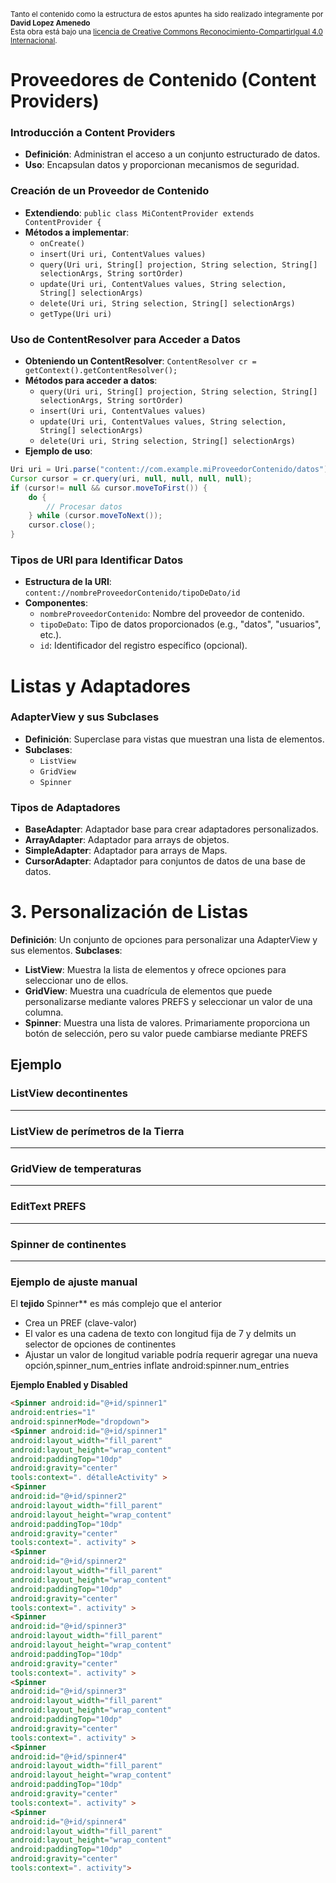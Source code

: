 
<small>Tanto el contenido como la estructura de estos apuntes ha sido realizado integramente por <b>David Lopez Amenedo</b></small><br>
<small>Esta obra está bajo una <a href="https://creativecommons.org/licenses/by-sa/4.0/">licencia de Creative Commons Reconocimiento-CompartirIgual 4.0 Internacional</a>.</small>

# Proveedores de Contenido (Content Providers)


### Introducción a Content Providers

* **Definición**: Administran el acceso a un conjunto estructurado de datos.
* **Uso**: Encapsulan datos y proporcionan mecanismos de seguridad.

### Creación de un Proveedor de Contenido

* **Extendiendo**: `public class MiContentProvider extends ContentProvider {`
* **Métodos a implementar**:
	+ `onCreate()`
	+ `insert(Uri uri, ContentValues values)`
	+ `query(Uri uri, String[] projection, String selection, String[] selectionArgs, String sortOrder)`
	+ `update(Uri uri, ContentValues values, String selection, String[] selectionArgs)`
	+ `delete(Uri uri, String selection, String[] selectionArgs)`
	+ `getType(Uri uri)`


### Uso de ContentResolver para Acceder a Datos

* **Obteniendo un ContentResolver**: `ContentResolver cr = getContext().getContentResolver();`
* **Métodos para acceder a datos**:
	+ `query(Uri uri, String[] projection, String selection, String[] selectionArgs, String sortOrder)`
	+ `insert(Uri uri, ContentValues values)`
	+ `update(Uri uri, ContentValues values, String selection, String[] selectionArgs)`
	+ `delete(Uri uri, String selection, String[] selectionArgs)`
* **Ejemplo de uso**:
```java
Uri uri = Uri.parse("content://com.example.miProveedorContenido/datos");
Cursor cursor = cr.query(uri, null, null, null, null);
if (cursor!= null && cursor.moveToFirst()) {
    do {
        // Procesar datos
    } while (cursor.moveToNext());
    cursor.close();
}
```

### Tipos de URI para Identificar Datos

* **Estructura de la URI**: `content://nombreProveedorContenido/tipoDeDato/id`
* **Componentes**:
	+ `nombreProveedorContenido`: Nombre del proveedor de contenido.
	+ `tipoDeDato`: Tipo de datos proporcionados (e.g., "datos", "usuarios", etc.).
	+ `id`: Identificador del registro específico (opcional).

**Listas y Adaptadores**
=========================

### AdapterView y sus Subclases

* **Definición**: Superclase para vistas que muestran una lista de elementos.
* **Subclases**:
	+ `ListView`
	+ `GridView`
	+ `Spinner`

### Tipos de Adaptadores

* **BaseAdapter**: Adaptador base para crear adaptadores personalizados.
* **ArrayAdapter**: Adaptador para arrays de objetos.
* **SimpleAdapter**: Adaptador para arrays de Maps.
* **CursorAdapter**: Adaptador para conjuntos de datos de una base de datos.

**3. Personalización de Listas**
=====================================

**Definición**: Un conjunto de opciones para personalizar una AdapterView y sus elementos.
**Subclases**:
* **ListView**: Muestra la lista de elementos y ofrece opciones para seleccionar uno de ellos.
* **GridView**: Muestra una cuadrícula de elementos que puede personalizarse mediante valores PREFS y seleccionar un valor de una columna.
* **Spinner**: Muestra una lista de valores. Primariamente proporciona un botón de selección, pero su valor puede cambiarse mediante PREFS

**Ejemplo**
------------------------------

### ListView decontinentes
------------------------------

### ListView de perímetros de la Tierra
------------------------------

### GridView de temperaturas
------------------------------

### EditText PREFS
------------------------------

### Spinner de continentes
------------------------------

### Ejemplo de ajuste manual
El **tejido** Spinner** es más complejo que el anterior
- Crea un PREF (clave-valor)
- El valor es una cadena de texto con longitud fija de 7 y delmits un selector de opciones de continentes
- Ajustar un valor de longitud variable podría requerir agregar una nueva opción,spinner_num_entries inflate android:spinner.num_entries

**Ejemplo Enabled y Disabled**
```html
<Spinner android:id="@+id/spinner1"
android:entries="1"
android:spinnerMode="dropdown">
<Spinner android:id="@+id/spinner1"
android:layout_width="fill_parent"
android:layout_height="wrap_content"
android:paddingTop="10dp"
android:gravity="center"
tools:context=". détalleActivity" >
<Spinner
android:id="@+id/spinner2"
android:layout_width="fill_parent"
android:layout_height="wrap_content"
android:paddingTop="10dp"
android:gravity="center"
tools:context=". activity" >
<Spinner
android:id="@+id/spinner2"
android:layout_width="fill_parent"
android:layout_height="wrap_content"
android:paddingTop="10dp"
android:gravity="center"
tools:context=". activity" >
<Spinner
android:id="@+id/spinner3"
android:layout_width="fill_parent"
android:layout_height="wrap_content"
android:paddingTop="10dp"
android:gravity="center"
tools:context=". activity" >
<Spinner
android:id="@+id/spinner3"
android:layout_width="fill_parent"
android:layout_height="wrap_content"
android:paddingTop="10dp"
android:gravity="center"
tools:context=". activity" >
<Spinner
android:id="@+id/spinner4"
android:layout_width="fill_parent"
android:layout_height="wrap_content"
android:paddingTop="10dp"
android:gravity="center"
tools:context=". activity" >
<Spinner
android:id="@+id/spinner4"
android:layout_width="fill_parent"
android:layout_height="wrap_content"
android:paddingTop="10dp"
android:gravity="center"
tools:context=". activity">
```